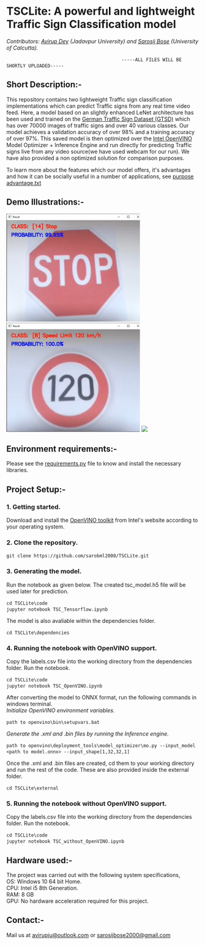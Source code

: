 # TSCLite: A powerful and lightweight Traffic Sign Classification model

*Contributors: [Avirup Dey](https://www.linkedin.com/in/avirup-dey-4213a81ab/) (Jadavpur University) and [Sarosij Bose](https://www.linkedin.com/in/sarosijbose/) (University of Calcutta).*

                                              -----ALL FILES WILL BE SHORTLY UPLOADED-----

## Short Description:-
This repository contains two lightweight Traffic sign classification implementations which can predict Traffic signs from any real time video feed. Here, a model based on an slightly enhanced LeNet architecture has been used and trained on the [German Traffic Sign Dataset (GTSD)](https://benchmark.ini.rub.de/gtsrb_dataset.html) which has over 70000 images of traffic signs and over 40 various classes. Our model achieves a validation accuracy of over 98% and a training accuracy of over 97%. This saved model is then optimized over the [Intel OpenVINO](https://docs.openvinotoolkit.org/latest/index.html#index) Model Optimizer + Inference Engine and run directly for predicting Traffic signs live from any video source(we have used webcam for our run). We have also provided a non optimized solution for comparison purposes.

To learn more about the features which our model offers, it's advantages and how it can be socially useful in a number of applications, see [purpose advantage.txt]()

## Demo Illustrations:-
 <img src = "https://github.com/sarobml2000/TSCLite/blob/main/sample%20output/ss1.jpg">
 
 <img src = "https://github.com/sarobml2000/TSCLite/blob/main/sample%20output/ss2.jpg">
 
 <img src = "https://github.com/sarobml2000/TSCLite/blob/main/sample%20output/vid.gif">

## Environment requirements:-
Please see the [requirements.py]() file to know and install the necessary libraries.

## Project Setup:-
### 1. Getting started.
Download and install the [OpenVINO toolkit](https://software.intel.com/content/www/us/en/develop/tools/openvino-toolkit/download.html) from Intel's website according to your operating system. 

### 2. Clone the repository.
```
git clone https://github.com/sarobml2000/TSCLite.git
```
### 3. Generating the model.
Run the notebook as given below. The created tsc_model.h5 file will be used later for prediction.
```
cd TSCLite\code
jupyter notebook TSC_Tensorflow.ipynb
```
The model is also avaliable within the dependencies folder.
```
cd TSCLite\dependencies
```
### 4. Running the notebook with OpenVINO support.
Copy the labels.csv file into the working directory from the dependencies folder. 
Run the notebook. 
```
cd TSCLite\code
jupyter notebook TSC_OpenVINO.ipynb
```
After converting the model to ONNX format, run the following commands in windows terminal.  
*Initialize OpenVINO environment variables.*
```
path to openvino\bin\setupvars.bat
```
*Generate the .xml and .bin files by running the Inference engine.*
```
path to openvino\deployment_tools\model_optimizer\mo.py --input_model <path to model.onnx> --input_shape[1,32,32,1]
```
Once the .xml and .bin files are created, cd them to your working directory and run the rest of the code.
These are also provided inside the external folder.
```
cd TSCLite\external
```
### 5. Running the notebook without OpenVINO support.
Copy the labels.csv file into the working directory from the dependencies folder. 
Run the notebook.
```
cd TSCLite\code
jupyter notebook TSC_without_OpenVINO.ipynb
```
## Hardware used:-
The project was carried out with the following system specifications,  
OS: Windows 10 64 bit Home.  
CPU: Intel i5 8th Generation.  
RAM: 8 GB  
GPU: No hardware acceleration required for this project.  
## Contact:-
Mail us at avirupju@outlook.com or sarosijbose2000@gmail.com
